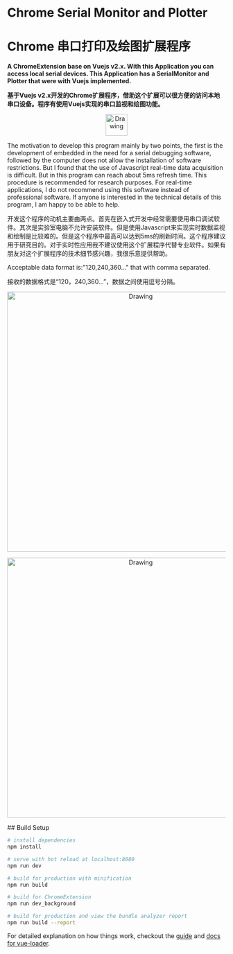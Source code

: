 # Chrome Serial Monitor and Plotter
# Chrome 串口打印及绘图扩展程序

<p><b>A ChromeExtension base on Vuejs v2.x. With this Application you can access local serial devices. This Application has a SerialMonitor and Plotter that were with Vuejs implemented.</b></p>
<p><b>基于Vuejs v2.x开发的Chrome扩展程序，借助这个扩展可以很方便的访问本地串口设备。程序有使用Vuejs实现的串口监视和绘图功能。</b></p>
<p align="center">
  <img src="https://github.com/yiyunzhi/Chrome-Serial-Plotter/blob/master/dist/logo.PNG" alt="Drawing" width="50"/>
</p>
<p>
The motivation to develop this program mainly by two points, the first is the development of embedded in the need for a serial debugging software, followed by the computer does not allow the installation of software restrictions. But I found that the use of Javascript real-time data acquisition is difficult. But in this program can reach about 5ms refresh time. This procedure is recommended for research purposes. For real-time applications, I do not recommend using this software instead of professional software. If anyone is interested in the technical details of this program, I am happy to be able to help.
</p>
<p>
开发这个程序的动机主要由两点。首先在嵌入式开发中经常需要使用串口调试软件。其次是实验室电脑不允许安装软件。但是使用Javascript来实现实时数据监视和绘制是比较难的。但是这个程序中最高可以达到5ms的刷新时间。这个程序建议用于研究目的。对于实时性应用我不建议使用这个扩展程序代替专业软件。如果有朋友对这个扩展程序的技术细节感兴趣，我很乐意提供帮助。
</p>
<p>Acceptable data format is:"120,240,360..." that with comma separated.</p>
<p>接收的数据格式是“120，240,360...”，数据之间使用逗号分隔。</p>
<p align="center">
  <img src="https://github.com/yiyunzhi/Chrome-Serial-Plotter/blob/master/dist/plotter.PNG" alt="Drawing" width="600"/>
</p>
<p align="center">
  <img src="https://github.com/yiyunzhi/Chrome-Serial-Plotter/blob/master/dist/ascii-tip.PNG" alt="Drawing" width="600"/>
</p>
## Build Setup

``` bash
# install dependencies
npm install

# serve with hot reload at localhost:8080
npm run dev

# build for production with minification
npm run build

# build for ChromeExtension
npm run dev_background

# build for production and view the bundle analyzer report
npm run build --report
```

For detailed explanation on how things work, checkout the [guide](http://vuejs-templates.github.io/webpack/) and [docs for vue-loader](http://vuejs.github.io/vue-loader).
